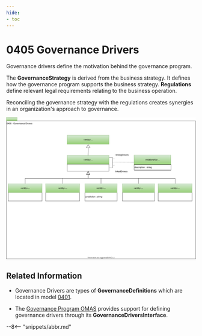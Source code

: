 ```yaml
---
hide:
- toc
---
```


<!-- SPDX-License-Identifier: CC-BY-4.0 -->
<!-- Copyright Contributors to the ODPi Egeria project. -->

# 0405 Governance Drivers

Governance drivers define the motivation behind the governance program.

The **GovernanceStrategy** is derived from the business strategy.
It defines how the governance program supports the business strategy.
**Regulations** define relevant legal requirements relating to the business operation.

Reconciling the governance strategy with the regulations creates synergies
in an organization's approach to governance.

![UML](0405-Governance-Drivers.svg)

## Related Information

* Governance Drivers are types of **GovernanceDefinitions** which are located in model [0401](/egeria-docs/types/4/0401-Governance-Definitions).

* The [Governance Program OMAS](/egeria-docs/services/omas/governance-program/overview)
  provides support for defining governance drivers through its **GovernanceDriversInterface**. 

--8<-- "snippets/abbr.md"